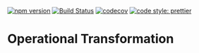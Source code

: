 [![npm version](https://badge.fury.io/js/operational-transformation-text@2x.png)](https://badge.fury.io/js/operational-transformation-text)
[![Build Status](https://travis-ci.org/deamont66/operational-transformation.svg?branch=develop)](https://travis-ci.org/deamont66/operational-transformation)
[![codecov](https://codecov.io/gh/deamont66/operational-transformation/branch/develop/graph/badge.svg)](https://codecov.io/gh/deamont66/operational-transformation)
[![code style: prettier](https://img.shields.io/badge/code_style-prettier-ff69b4.svg)](https://github.com/prettier/prettier)

# Operational Transformation
